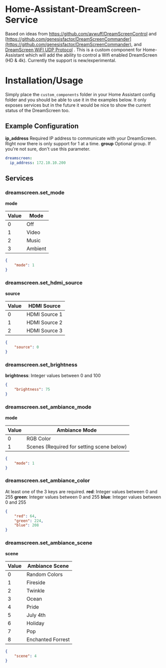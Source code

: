# Home-Assistant-DreamScreen-Service
Based on ideas from https://github.com/avwuff/DreamScreenControl and [https://github.com/genesisfactor/DreamScreenCommander](https://github.com/genesisfactor/DreamScreenCommander), and [DreamScreen WiFI UDP Protocol](http://dreamscreen.boards.net/thread/293/dreamscreen-wifi-udp-protocol) .  This is a custom component for Home-Assistant which will add the ability to control a Wifi enabled DreamScreen (HD & 4k).  Currently the support is new/experimental.

# Installation/Usage
Simply place the `custom_components` folder in your Home Assistant config folder and you should be able to use it in the examples below.  It only exposes services but in the future it would be nice to show the current status of the DreamScreen too.

## Example Configuration
**ip_address** Required IP address to communicate with your DreamScreen.  Right now there is only support for 1 at a time.
**group** Optional group.  If you're not sure, don't use this parameter.
```yaml
dreamscreen:
  ip_address: 172.10.10.200
```

## Services
### dreamscreen.set_mode
**mode**

| Value | Mode |
| - | - |
| 0 | Off |
| 1 | Video |
| 2 | Music |
| 3 | Ambient|

```json
{
    "mode": 1
}
```
### dreamscreen.set_hdmi_source
**source**

| Value | HDMI Source |
| - | - |
| 0 | HDMI Source 1 |
| 1 | HDMI Source 2 |
| 2 | HDMI Source 3 |

```json
{
    "source": 0
}
```
### dreamscreen.set_brightness
**brightness**: Integer values between 0 and 100
```json
{
    "brightness": 75
}
```
### dreamscreen.set_ambiance_mode
**mode**

| Value | Ambiance Mode |
| - | - |
| 0 | RGB Color |
| 1 | Scenes (Required for setting scene below) |

```json
{
    "mode": 1
}
```
### dreamscreen.set_ambiance_color
At least one of the 3 keys are required.
**red**: Integer values between 0 and 255
**green**: Integer values between 0 and 255
**blue**: Integer values between 0 and 255
```json
{
    "red": 64,
    "green": 224,
    "blue": 208
}
```
### dreamscreen.set_ambiance_scene
**scene**

| Value | Ambiance Scene |
| - | - |
| 0 | Random Colors |
| 1 | Fireside |
| 2 | Twinkle |
| 3 | Ocean|
| 4 | Pride|
| 5 | July 4th|
| 6 | Holiday|
| 7 | Pop|
| 8 | Enchanted Forrest|

```json
{
    "scene": 4
}
```